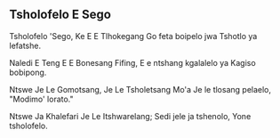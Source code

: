 ## Tsholofelo E Sego

Tsholofelo 'Sego, Ke E E Tlhokegang
Go feta boipelo jwa Tshotlo ya lefatshe.

Naledi E Teng E E Bonesang Fifing,
E e ntshang kgalalelo ya Kagiso bobipong.

Ntswe Je Le Gomotsang, Je Le Tsholetsang Mo'a
Je le tlosang pelaelo, "Modimo' lorato."

Ntswe Ja Khalefari Je Le Itshwarelang;
Sedi jele ja tshenolo, Yone tsholofelo.

